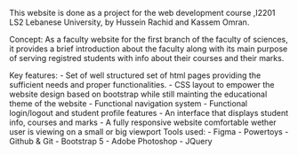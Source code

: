 This website is done as a project for the web development course ,I2201 LS2 Lebanese University, by Hussein Rachid and Kassem Omran.

Concept: As a faculty website for the first branch of the faculty of sciences, it provides a brief introduction about the faculty along with its main purpose of serving registred students with info about their courses and their marks.

Key features: - Set of well structured set of html pages providing the sufficient needs and proper functionalities.
              - CSS layout to empower the website design based on bootstrap while still mainting the educational theme of the website
              - Functional navigation system
              - Functional login/logout and student profile features
              - An interface that displays student info, courses and marks
              - A fully responsive website comfortable wether user is viewing on a small or big viewport
Tools used: - Figma
            - Powertoys
            - Github & Git
            - Bootstrap 5
            - Adobe Photoshop
            - JQuery
